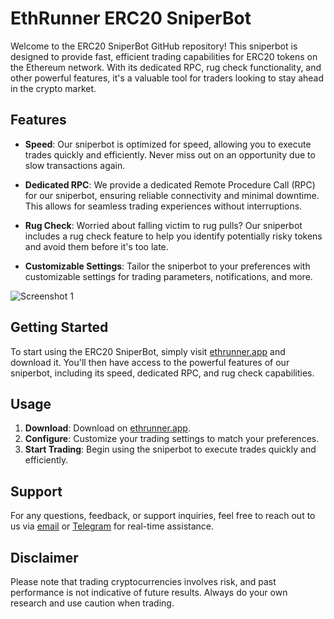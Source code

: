 # EthRunner ERC20 SniperBot

Welcome to the ERC20 SniperBot GitHub repository! This sniperbot is designed to provide fast, efficient trading capabilities for ERC20 tokens on the Ethereum network. With its dedicated RPC, rug check functionality, and other powerful features, it's a valuable tool for traders looking to stay ahead in the crypto market.

## Features

- **Speed**: Our sniperbot is optimized for speed, allowing you to execute trades quickly and efficiently. Never miss out on an opportunity due to slow transactions again.

- **Dedicated RPC**: We provide a dedicated Remote Procedure Call (RPC) for our sniperbot, ensuring reliable connectivity and minimal downtime. This allows for seamless trading experiences without interruptions.

- **Rug Check**: Worried about falling victim to rug pulls? Our sniperbot includes a rug check feature to help you identify potentially risky tokens and avoid them before it's too late.

- **Customizable Settings**: Tailor the sniperbot to your preferences with customizable settings for trading parameters, notifications, and more.



![Screenshot 1](https://i.imgur.com/zPFDfe2.png)


## Getting Started

To start using the ERC20 SniperBot, simply visit [ethrunner.app](https://ethrunner.app) and download it.  You'll then have access to the powerful features of our sniperbot, including its speed, dedicated RPC, and rug check capabilities.

## Usage

1. **Download**: Download on [ethrunner.app](https://ethrunner.app).
2. **Configure**: Customize your trading settings to match your preferences.
3. **Start Trading**: Begin using the sniperbot to execute trades quickly and efficiently.

## Support

For any questions, feedback, or support inquiries, feel free to reach out to us via [email](mailto:contact@ethrunner.app) or [Telegram](https://t.me/humiggg) for real-time assistance.

## Disclaimer

Please note that trading cryptocurrencies involves risk, and past performance is not indicative of future results. Always do your own research and use caution when trading.
